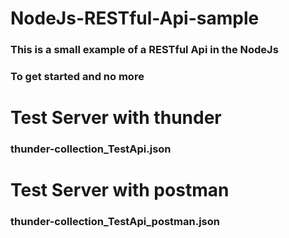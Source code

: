 # NodeJs-RESTful-Api-sample
<h3>This is a small example of a RESTful Api in the NodeJs </h3>
<h3>To get started and no more</h3>

<h1>Test Server with thunder</h1>  
<h3>thunder-collection_TestApi.json</h3>

<h1>Test Server with postman</h1>  
<h3>thunder-collection_TestApi_postman.json</h3>
